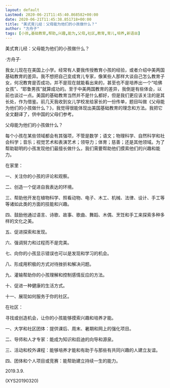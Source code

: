 ```yaml
---
layout: default
Lastmod: 2020-06-21T11:45:40.868582+00:00
date: 2020-06-21T11:45:38.851718+00:00
title: "美式育儿经：父母能为他们的小孩做什么？"
author: "方舟子"
tags: [小孩,基础教育,帮助,兴趣,能为,父母,社区,教育,育儿,培养,新语丝]
---
```


美式育儿经：父母能为他们的小孩做什么？

·方舟子·

我女儿现在在美国上小学。经常有人要我传授教育小孩的经验，或者介绍中美两国基础教育的差异。我不想把自己变成育儿专家，像某些人那样大谈自己怎么教育子女，何况教育是否成功，并不是现在就能看出来的，甚至也不是培养出一个“哈佛女孩”、“耶鲁男孩”就算成功的。至于中美两国教育的差异，我倒是有些体会，以前也谈过一点。美国的基础教育当然并不是什么都好，但是我们更应该关注的是其长处，作为借鉴。前几天我收到女儿学校发给家长的一份传单，题目叫做《父母能为他们的小孩做什么？》，我觉得很能体现出美国基础教育的理念和方法。我把它全文翻译了，供中国的父母们参考。

父母能为他们的小孩做什么？

每个小孩在某些领域都会有其强项，不管是数学；语文；物理科学、自然科学和社会科学；音乐；视觉艺术和表演艺术；领导力；体育；慈善；还是其他领域。为了帮助聪明的小孩发现他们最擅长做什么，我们需要帮助他们摸索他们的兴趣和能力。

在家里：

一、关注你的小孩的评论和观察。

二、创造一个促进自我表达的环境。

三、帮助他开发在植物科学、照看动物、电子、木工、机械、法律、设计、手工等等诸如此类的方面的技能和兴趣。

四、鼓励他通过语言、诗歌、故事、歌曲、舞蹈、木偶、烹饪和手工来探索多种多样的文化之美。

五、促进探索和发现。

六、强调努力和过程而不是完美。

七、向你的小孩显示错误也可以是发现和学习的机会。

八、形成用积极的方式对待挫折和解决问题。

九、灌输帮助你的小孩理解和控制感情反应的方法。

十、促进一种健康的生活方式。

十一、展现如何服务于你的社区。

在社区：

寻找或创造机会，让你的小孩能够摸索兴趣和培养才能。

一、大学和社区团体：提供课后、周末、暑期和网上的强化项目。

二、导师和人才专家：能成为知识和启迪的向导和源泉。

三、活动和校外课程：能够培养才能和有助于与那些有共同兴趣的人建立友谊。

四、团体和个人项目或竞赛：能帮助建立持续一生的能力。

2019.3.9.

(XYS20190320)

